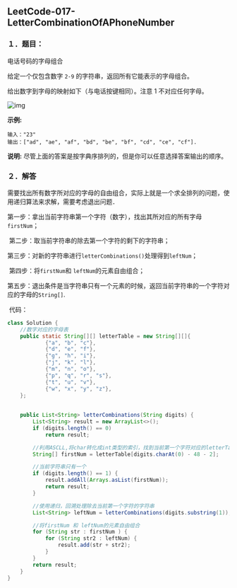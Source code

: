 ## LeetCode-017-LetterCombinationOfAPhoneNumber

### １．题目：

电话号码的字母组合



给定一个仅包含数字 `2-9` 的字符串，返回所有它能表示的字母组合。

给出数字到字母的映射如下（与电话按键相同）。注意 1 不对应任何字母。

![img](http://upload.wikimedia.org/wikipedia/commons/thumb/7/73/Telephone-keypad2.svg/200px-Telephone-keypad2.svg.png)

**示例:**

```
输入："23"
输出：["ad", "ae", "af", "bd", "be", "bf", "cd", "ce", "cf"].
```

**说明:**
尽管上面的答案是按字典序排列的，但是你可以任意选择答案输出的顺序。

### ２．解答

​	需要找出所有数字所对应的字母的自由组合，实际上就是一个求全排列的问题，使用递归算法来求解，需要考虑退出问题．

​	第一步：拿出当前字符串第一个字符（数字），找出其所对应的所有字母`firstNum`；

​	第二步：取当前字符串的除去第一个字符的剩下的字符串；

​	第三步：对新的字符串进行`letterCombinations()`处理得到`leftNum`；

​	第四步：将`firstNum`和 `leftNum`的元素自由组合；

​	第五步：退出条件是当字符串只有一个元素的时候，返回当前字符串的一个字符对应的字母的`String[]`.

​	代码：

```java
class Solution {
    //数字对应的字母表
    public static String[][] letterTable = new String[][]{
            {"a", "b", "c"},
            {"d", "e", "f"},
            {"g", "h", "i"},
            {"j", "k", "l"},
            {"m", "n", "o"},
            {"p", "q", "r", "s"},
            {"t", "u", "v"},
            {"w", "x", "y", "z"},
    };
    
    
    public List<String> letterCombinations(String digits) {
        List<String> result = new ArrayList<>();
        if (digits.length() == 0)
            return result;

        //利用ASCLL,将char转化成int类型的索引，找到当前第一个字符对应的letterTable
        String[] firstNum = letterTable[digits.charAt(0) - 48 - 2];

        //当前字符串只有一个
        if (digits.length() == 1) {
            result.addAll(Arrays.asList(firstNum));
            return result;
        }

        //使用递归，回溯处理除去当前第一个字符的字符串
        List<String> leftNum = letterCombinations(digits.substring(1));

        //将firstNum 和 leftNum的元素自由组合
        for (String str : firstNum ) {
            for (String str2 : leftNum) {
                result.add(str + str2);
            }
        }
        return result;
    }
}
```

